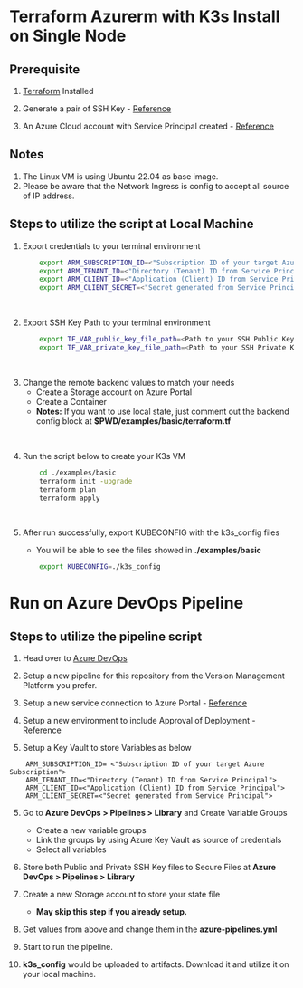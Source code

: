 # Terraform Azurerm with K3s Install on Single Node

## Prerequisite

1. [Terraform](https://spacelift.io/blog/how-to-install-terraform) Installed

2. Generate a pair of SSH Key - [Reference](https://docs.oracle.com/en/cloud/cloud-at-customer/occ-get-started/generate-ssh-key-pair.html#GUID-8B9E7FCB-CEA3-4FB3-BF1A-FD3406A2432F)

3. An Azure Cloud account with Service Principal created - [Reference](https://learn.microsoft.com/en-us/entra/identity-platform/howto-create-service-principal-portal)

## Notes

1. The Linux VM is using Ubuntu-22.04 as base image.
2. Please be aware that the Network Ingress is config to accept all source of IP address.

## Steps to utilize the script at Local Machine

1. Export credentials to your terminal environment

    ```bash
        export ARM_SUBSCRIPTION_ID=<"Subscription ID of your target Azure Subscription">
        export ARM_TENANT_ID=<"Directory (Tenant) ID from Service Principal">
        export ARM_CLIENT_ID=<"Application (Client) ID from Service Principal">
        export ARM_CLIENT_SECRET=<"Secret generated from Service Principal">
    ```

<br>

2. Export SSH Key Path to your terminal environment

    ```bash
        export TF_VAR_public_key_file_path=<Path to your SSH Public Key>
        export TF_VAR_private_key_file_path=<Path to your SSH Private Key>
    ```

<br>

3. Change the remote backend values to match your needs
    - Create a Storage account on Azure Portal
    - Create a Container
    - **Notes:** If you want to use local state, just comment out the backend config block at **$PWD/examples/basic/terraform.tf**

<br>

4. Run the script below to create your K3s VM

    ```bash
        cd ./examples/basic
        terraform init -upgrade
        terraform plan
        terraform apply
    ```

<br>

5. After run successfully, export KUBECONFIG with the k3s_config files

    - You will be able to see the files showed in **./examples/basic**

    ```bash
        export KUBECONFIG=./k3s_config
    ```

# Run on Azure DevOps Pipeline

## Steps to utilize the pipeline script

1. Head over to [Azure DevOps](https://dev.azure.com/)

2. Setup a new pipeline for this repository from the Version Management Platform you prefer.

3. Setup a new service connection to Azure Portal - [Reference](https://learn.microsoft.com/en-us/azure/devops/pipelines/library/service-endpoints?view=azure-devops&tabs=yaml)

4. Setup a new environment to include Approval of Deployment - [Reference](https://learn.microsoft.com/en-us/azure/devops/pipelines/process/approvals?view=azure-devops&tabs=check-pass)

5. Setup a Key Vault to store Variables as below

```text
    ARM_SUBSCRIPTION_ID= <"Subscription ID of your target Azure Subscription">
    ARM_TENANT_ID=<"Directory (Tenant) ID from Service Principal">
    ARM_CLIENT_ID=<"Application (Client) ID from Service Principal">
    ARM_CLIENT_SECRET=<"Secret generated from Service Principal">
```

5. Go to **Azure DevOps > Pipelines > Library** and Create Variable Groups

    - Create a new variable groups
    - Link the groups by using Azure Key Vault as source of credentials
    - Select all variables

6. Store both Public and Private SSH Key files to Secure Files at **Azure DevOps > Pipelines > Library**

7. Create a new Storage account to store your state file

    - **May skip this step if you already setup.**

8. Get values from above and change them in the **azure-pipelines.yml**

9. Start to run the pipeline.

10. **k3s_config** would be uploaded to artifacts. Download it and utilize it on your local machine.
